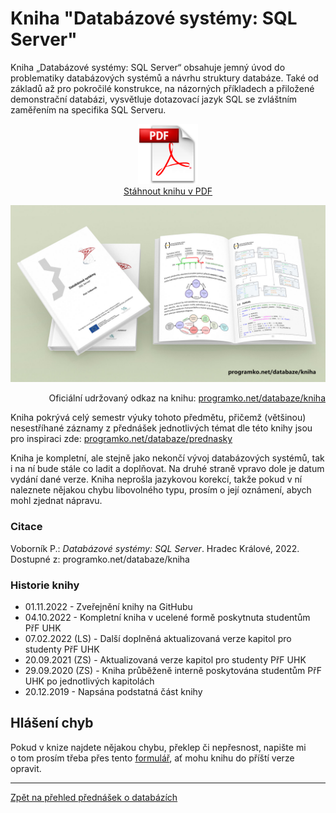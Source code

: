 # Kniha "Databázové systémy: SQL Server"


Kniha „Databázové systémy: SQL Server“ obsahuje jemný úvod do problematiky databázových systémů 
a návrhu struktury databáze. Také od základů až pro pokročilé konstrukce, na názorných příkladech 
a přiložené demonstrační databázi, vysvětluje dotazovací jazyk SQL se zvláštním zaměřením 
na specifika SQL Serveru. 

<p align="center">
	<a href="https://github.com/PetrVobornik/prednasky/raw/master/Databaze/Kniha/databaze.pdf" />
		<img src="https://github.com/PetrVobornik/prednasky/raw/master/Databaze/Kniha/img/pdf.png" alt="Odkaz na stažení knihy Databázové systémy: SQL Server v PDF" width="96" /><br/>Stáhnout knihu v PDF
	</a>
</p>


<p align="center">
	<img src="https://github.com/PetrVobornik/prednasky/raw/master/Databaze/Kniha/img/databaze-book.jpg" alt="Ilustrační obrázek knihy Databázové systémy: SQL Server" />
</p>

<p align="right">
Oficiální udržovaný odkaz na knihu: <a href="https://programko.net/databaze/kniha">programko.net/databaze/kniha</a>
</p>

Kniha pokrývá celý semestr výuky tohoto předmětu, přičemž (většinou) nesestříhané záznamy 
z přednášek jednotlivých témat dle této knihy jsou pro inspiraci zde: [programko.net/databaze/prednasky](https://programko.net/databaze/prednasky)

Kniha je kompletní, ale stejně jako nekončí vývoj databázových systémů, 
tak i na ní bude stále co ladit a doplňovat. Na druhé straně vpravo dole je datum 
vydání dané verze. Kniha neprošla jazykovou korekcí, takže pokud v ní 
naleznete nějakou chybu libovolného typu, prosím o její oznámení, 
abych mohl zjednat nápravu.


### Citace

Voborník P.: _Databázové systémy: SQL Server_. Hradec Králové, 2022. Dostupné z: programko.net/databaze/kniha


### Historie knihy

* 01.11.2022 - Zveřejnění knihy na GitHubu
* 04.10.2022 - Kompletní kniha v ucelené formě poskytnuta studentům PřF UHK
* 07.02.2022 (LS) - Další doplněná aktualizovaná verze kapitol pro studenty PřF UHK
* 20.09.2021 (ZS) - Aktualizovaná verze kapitol pro studenty PřF UHK
* 29.09.2020 (ZS) - Kniha průběženě interně poskytována studentům PřF UHK po jednotlivých kapitolách
* 20.12.2019 - Napsána podstatná část knihy


## Hlášení chyb

Pokud v knize najdete nějakou chybu, překlep či nepřesnost, napište mi o tom prosím 
třeba přes tento [formulář](https://programko.net/knihy/chyby), ať mohu knihu do příští verze opravit.


---

[Zpět na přehled přednášek o databázích](https://github.com/PetrVobornik/prednasky/tree/master/Databaze)
